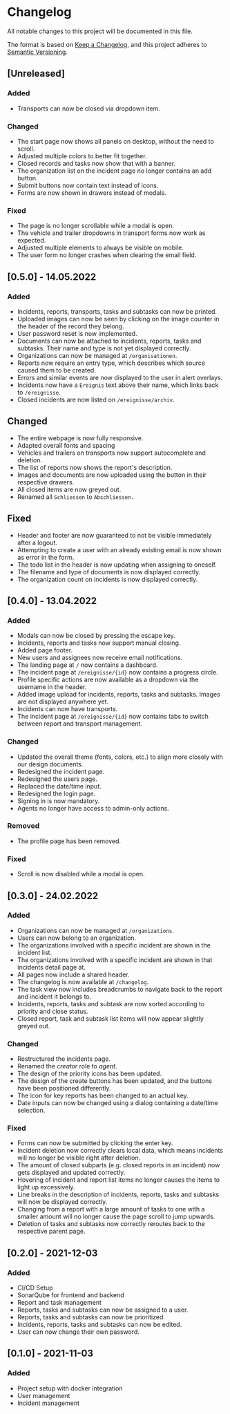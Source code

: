 # Changelog
All notable changes to this project will be documented in this file.

The format is based on [Keep a Changelog](https://keepachangelog.com/en/1.0.0/),
and this project adheres to [Semantic Versioning](https://semver.org/spec/v2.0.0.html).

## [Unreleased]
### Added
- Transports can now be closed via dropdown item.

### Changed
- The start page now shows all panels on desktop, without the need to scroll.
- Adjusted multiple colors to better fit together.
- Closed records and tasks now show that with a banner.
- The organization list on the incident page no longer contains an add button.
- Submit buttons now contain text instead of icons.
- Forms are now shown in drawers instead of modals.

### Fixed
- The page is no longer scrollable while a modal is open.
- The vehicle and trailer dropdowns in transport forms now work as expected.
- Adjusted multiple elements to always be visible on mobile.
- The user form no longer crashes when clearing the email field.

## [0.5.0] - 14.05.2022
### Added
- Incidents, reports, transports, tasks and subtasks can now be printed.
- Uploaded images can now be seen by clicking on the image counter in the header of the record they belong.
- User password reset is now implemented.
- Documents can now be attached to incidents, reports, tasks and subtasks. Their name and type is not yet displayed correctly.
- Organizations can now be managed at `/organisationen`.
- Reports now require an entry type, which describes which source caused them to be created.
- Errors and similar events are now displayed to the user in alert overlays.
- Incidents now have a `Ereignis` text above their name, which links back to `/ereignisse`.
- Closed incidents are now listed on `/ereignisse/archiv`.

## Changed
- The entire webpage is now fully responsive.
- Adapted overall fonts and spacing
- Vehicles and trailers on transports now support autocomplete and deletion.
- The list of reports now shows the report's description.
- Images and documents are now uploaded using the button in their respective drawers.
- All closed items are now greyed out.
- Renamed all `Schliessen` to `Abschliessen.`

## Fixed
- Header and footer are now guaranteed to not be visible immediately after a logout.
- Attempting to create a user with an already existing email is now shown as error in the form.
- The todo list in the header is now updating when assigning to oneself.
- The filename and type of documents is now displayed correctly.
- The organization count on incidents is now displayed correctly.

## [0.4.0] - 13.04.2022
### Added
- Modals can now be closed by pressing the escape key.
- Incidents, reports and tasks now support manual closing.
- Added page footer.
- New users and assignees now receive email notifications.
- The landing page at `/` now contains a dashboard.
- The incident page at `/ereignisse/{id}` now contains a progress circle.
- Profile specific actions are now available as a dropdown via the username in the header.
- Added image upload for incidents, reports, tasks and subtasks. Images are not displayed anywhere yet.
- Incidents can now have transports.
- The incident page at `/ereignisse/{id}` now contains tabs to switch between report and transport management.

### Changed
- Updated the overall theme (fonts, colors, etc.) to align more closely with our design documents.
- Redesigned the incident page.
- Redesigned the users page.
- Replaced the date/time input.
- Redesigned the login page.
- Signing in is now mandatory.
- Agents no longer have access to admin-only actions.

### Removed
- The profile page has been removed.

### Fixed
- Scroll is now disabled while a modal is open.

## [0.3.0] - 24.02.2022
### Added
- Organizations can now be managed at `/organizations`.
- Users can now belong to an organization.
- The organizations involved with a specific incident are shown in the incident list.
- The organizations involved with a specific incident are shown in that incidents detail page at.
- All pages now include a shared header.
- The changelog is now available at `/changelog`.
- The task view now includes breadcrumbs to navigate back to the report and incident it belongs to.
- Incidents, reports, tasks and subtask are now sorted according to priority and close status.
- Closed report, task and subtask list items will now appear slightly greyed out.

### Changed
- Restructured the incidents page.
- Renamed the _creator_ role to _agent_.
- The design of the priority icons has been updated.
- The design of the create buttons has been updated, and the buttons have been positioned differently.
- The icon for key reports has been changed to an actual key.
- Date inputs can now be changed using a dialog containing a date/time selection.

### Fixed
- Forms can now be submitted by clicking the enter key.
- Incident deletion now correctly clears local data, which means incidents will no longer be visible right after deletion.
- The amount of closed subparts (e.g. closed reports in an incident) now gets displayed and updated correctly.
- Hovering of incident and report list items no longer causes the items to light up excessively.
- Line breaks in the description of incidents, reports, tasks and subtasks will now be displayed correctly.
- Changing from a report with a large amount of tasks to one with a smaller amount will no longer cause the page scroll to jump upwards.
- Deletion of tasks and subtasks now correctly reroutes back to the respective parent page.

## [0.2.0] - 2021-12-03
### Added
- CI/CD Setup
- SonarQube for frontend and backend
- Report and task management
- Reports, tasks and subtasks can now be assigned to a user.
- Reports, tasks and subtasks can now be prioritized.
- Incidents, reports, tasks and subtasks can now be edited.
- User can now change their own password.

## [0.1.0] - 2021-11-03
### Added
- Project setup with docker integration
- User management
- Incident management
